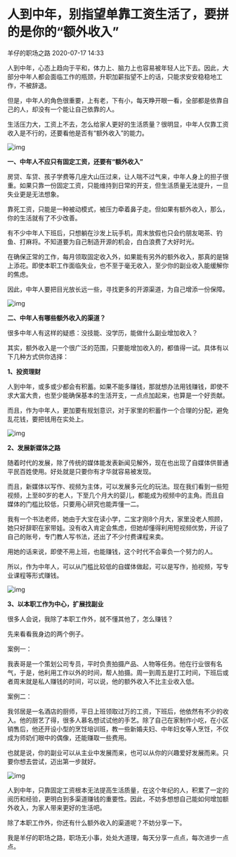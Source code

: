 # 人到中年，别指望单靠工资生活了，要拼的是你的“额外收入”

羊仔的职场之路 2020-07-17 14:33

人到中年，心态上趋向于平和，体力上、脑力上也容易被年轻人比下去。因此，大部分中年人都会面临工作的瓶颈，升职加薪指望不上的话，只能求安安稳稳地工作，不被辞退。

但是，中年人的角色很重要，上有老，下有小，每天睁开眼一看，全部都是依靠自己的人，却没有一个能让自己依靠的人。

生活压力大，工资上不去，怎么给家人更好的生活质量？很明显，中年人仅靠工资收入是不行的，还要看他是否有“额外收入”的能力。

![img](https://img.9liuda.com/image/202007/17/12d6ff241634a351b3329f78a96ffd6b?imageMogr2/auto-orient/interlace/1/format/jpg/thumbnail/500x/size-limit/$(fsize))

**一、中年人不应只有固定工资，还要有“额外收入”**

房贷、车贷、孩子学费等几座大山压过来，让人喘不过气来，中年人身上的担子很重。如果只靠一份固定工资，只能维持到日常的开支，但生活质量无法提升，一旦失业更是无法想象。

靠死工资，只能是一种被动模式，被压力牵着鼻子走。但如果有额外收入，那么，你的生活就有了不少改善。

有不少中年人下班后，只想躺在沙发上玩手机，周末放假也只会约朋友喝茶、钓鱼、打麻将。不知道要为自己制造开源的机会，白白浪费了大好时光。

在确保正常的工作，每月领取固定收入外，如果能有另外的额外收入，那真的是锦上添花。即使本职工作面临失业，也不至于毫无收入，至少你的副业收入能缓解你的焦虑。

因此，中年人要把目光放长远一些，寻找更多的开源渠道，为自己增添一份保障。

![img](https://img.9liuda.com/image/202007/17/5ca987dc057599f6d76cf7b2f16468ba?imageMogr2/auto-orient/interlace/1/format/jpg/thumbnail/500x/size-limit/$(fsize))

**二、中年人有哪些额外收入的渠道？**

很多中年人有这样的疑惑：没技能、没学历，能做什么副业增加收入？

其实，额外收入是一个很广泛的范围，只要能增加收入的，都值得一试。具体有以下几种方式供你选择：

**1、投资理财**

人到中年，或多或少都会有积蓄。如果不能多赚钱，那就想办法用钱赚钱，即使不求大富大贵，也至少能确保基本的生活开支，一点点加起来，也算是一个好贡献。

而且，作为中年人，更加要有规划意识，对于家里的积蓄作一个合理的分配，避免乱花钱，要把钱用在实处上。

![img](https://img.9liuda.com/image/202007/17/8665c5473e43cebf5ff28e53c2601fef?imageMogr2/auto-orient/interlace/1/format/jpg/thumbnail/500x/size-limit/$(fsize))

**2、发展新媒体之路**

随着时代的发展，除了传统的媒体能发表新闻见解外，现在也出现了自媒体供普通平民百姓使用。好处就是只要你有才华就容易被发现。

而且，新媒体以写作、视频为主体，可以发展多元化的玩法。现在我们看到一些短视频，上至80岁的老人，下至几个月大的婴儿，都能成为视频中的主角。而且自媒体的门槛比较低，只要用心研究也能弄懂一二。

我有一个书法老师，她由于大宝在读小学，二宝才刚8个月大，家里没老人照顾，她只好辞职在家带娃。没有收入肯定会焦虑，但她却懂得利用短视频优势，开设了自己的账号，专门教人写书法，还出了不少付费课程来卖。

用她的话来说，即使不用上班，也能赚钱，这个时代不会辜负一个努力的人。

所以，作为中年人，可以从门槛比较低的自媒体做起，可以是写作，拍视频，写专业课程等形式赚钱。

![img](https://img.9liuda.com/image/202007/17/c77219f01d1c4936045900a4582da16e?imageMogr2/auto-orient/interlace/1/format/jpg/thumbnail/500x/size-limit/$(fsize))

**3、以本职工作为中心，扩展找副业**

很多人会说，我除了本职工作外，就不懂其他了，怎么赚钱？

先来看看我身边的两个例子。

案例一：

我表哥是一个策划公司专员，平时负责拍摄产品、人物等任务。他在行业很有名气，于是，他利用工作以外的时间，帮人拍摄。周一到周五是打工时间，下班后或者周末就是私人赚钱的时间，可以说，他的额外收入不比主业收入低。

案例二：

我邻居是一名酒店的厨师，平日上班领取过万的工资，下班后，他依然有不少的收入。他的厨艺了得，很多人慕名想试试他的手艺。除了自己在家制作小吃，在小区销售后，他还开设小型的烹饪培训班，教一些新婚夫妇、中年妇女等人烹饪，不仅成为师奶们眼中的偶像，还能赚取一些费用。

也就是说，你的副业可以从主业中发展而来，也可以从你的兴趣爱好发展而来。只要你想去尝试，迈出第一步就好。

![img](https://img.9liuda.com/image/202007/17/bf40860858b788e946ac4ed316d6a521?imageMogr2/auto-orient/interlace/1/format/jpg/thumbnail/500x/size-limit/$(fsize))

人到中年，只靠固定工资根本无法提高生活质量，在这个年纪的人，积累了一定的阅历和经验，更明白到多渠道赚钱的重要性。因此，不妨多想想自己能如何增加额外收入，为家人带来更好的生活吧。

除了本职工作外，你还有什么额外收入的渠道呢？不妨分享一下。

我是羊仔的职场之路，职场无小事，处处大道理，每天分享一点点，每次进步一点点。